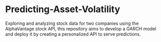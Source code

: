 # Predicting-Asset-Volatility
 Exploring and analyzing stock data for two companies using the AlphaVantage stock API, this repository aims to develop a GARCH model and deploy it by creating a personalized API to serve predictions.
